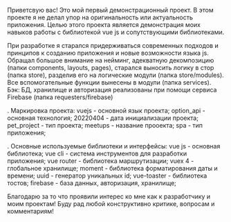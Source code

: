 Приветсвую вас! Это мой первый демонстрационный проект. В этом проекте я не делал упор на оригинальность или актуальность приложения. Целью этого проекта является демонстрация моих навыков работы с библиотекой vue js и сопутствующими библиотеками.

При разработке я старался придерживаться современных подходов и принципов к созданию приложения и новые возможности языка js. 
Обращал большое внимание на нейминг, адекватную декомпозицию (папки components, layouts, pages), старался выносить логику в стор (папка store), разделив его на логические модули (папка store/modules). 
Все вспомогательные функции вынесены в модули (папка services). 
Бэк: БД, хранилище и авторизация реализованы при помощи сервиса Firebase (папка requesters/firebase)

. Маркировка проекта:
vuejs - основной язык проекта;
option_api - основная технология;
20220404 - дата инициализации проекта;
pet_project - тип проекта;
meetups - название прооекта;
spa - тип приложения;


. Основные используемые библиотеки и интерфейсы:
vue js - основная библиотека;
vue cli - система инструментов для разработки приложения;
vue router - библиотека маршрутизации;
vuex 4 - глобальное хранилище;
moment - библиотека форматирования даты и времени;
uuid - генератор уникальных id;
vue-toaster - библиотека тостов;
firebase - база данных, авторизация, хранилище;

Благодарю за то что проявили интерес ко мне как к разработчику и моим проектам! Буду рад любой конструктивно критике, вопросам и комментариям!
